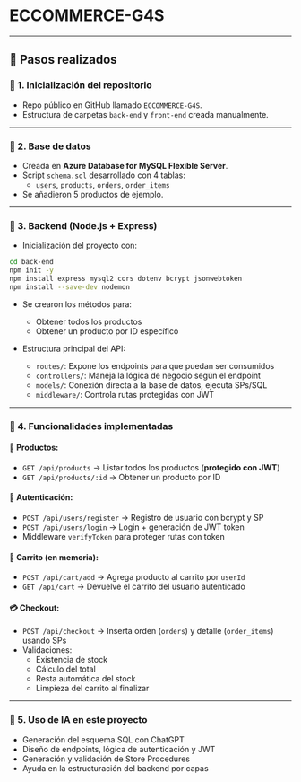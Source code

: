 # ECCOMMERCE-G4S

---

## 🔧 Pasos realizados 

### 🔹 1. Inicialización del repositorio
- Repo público en GitHub llamado `ECCOMMERCE-G4S`.
- Estructura de carpetas `back-end` y `front-end` creada manualmente.

---

### 🔹 2. Base de datos
- Creada en **Azure Database for MySQL Flexible Server**.
- Script `schema.sql` desarrollado con 4 tablas:
  - `users`, `products`, `orders`, `order_items`
- Se añadieron 5 productos de ejemplo.

---

### 🔹 3. Backend (Node.js + Express)
- Inicialización del proyecto con:

```bash
cd back-end
npm init -y
npm install express mysql2 cors dotenv bcrypt jsonwebtoken
npm install --save-dev nodemon
```

- Se crearon los métodos para:
  - Obtener todos los productos
  - Obtener un producto por ID específico

- Estructura principal del API:
  - `routes/`: Expone los endpoints para que puedan ser consumidos
  - `controllers/`: Maneja la lógica de negocio según el endpoint
  - `models/`: Conexión directa a la base de datos, ejecuta SPs/SQL
  - `middleware/`: Controla rutas protegidas con JWT

---

### 🔹 4. Funcionalidades implementadas

#### 🧾 Productos:
- `GET /api/products` → Listar todos los productos (**protegido con JWT**)
- `GET /api/products/:id` → Obtener un producto por ID

#### 👤 Autenticación:
- `POST /api/users/register` → Registro de usuario con bcrypt y SP
- `POST /api/users/login` → Login + generación de JWT token
- Middleware `verifyToken` para proteger rutas con token

#### 🛒 Carrito (en memoria):
- `POST /api/cart/add` → Agrega producto al carrito por `userId`
- `GET /api/cart` → Devuelve el carrito del usuario autenticado

#### 💳 Checkout:
- `POST /api/checkout` → Inserta orden (`orders`) y detalle (`order_items`) usando SPs
- Validaciones:
  - Existencia de stock
  - Cálculo del total
  - Resta automática del stock
  - Limpieza del carrito al finalizar

---

### 🔹 5. Uso de IA en este proyecto

- Generación del esquema SQL con ChatGPT
- Diseño de endpoints, lógica de autenticación y JWT
- Generación y validación de Store Procedures
- Ayuda en la estructuración del backend por capas
